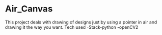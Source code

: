 # Air_Canvas
This project deals with drawing of designs just by using a pointer in air and drawing it the way you want.
Tech used 
-Stack-python
-openCV2

